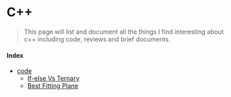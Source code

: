 # C++
> This page will list and document all the things I find interesting about c++ including code, reviews and brief documents.

#### Index
* [code](code/code.md)
    * [If-else Vs Ternary](code/IfelseVsTernary.md)
    * [Best Fitting Plane](code/BestFittingPlane.md)
